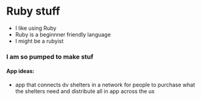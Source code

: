 # Ruby stuff
- I like using Ruby 
- Ruby is a beginnner friendly language
- I might be a rubyist
### I am so pumped to make stuf
#### App ideas:
- app that connects dv shelters in a network for people to purchase what the shelters need and distribute all in app across the us